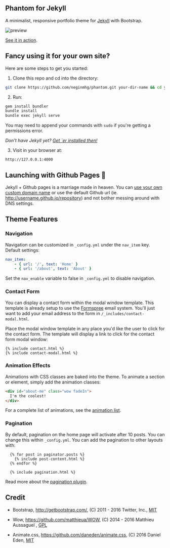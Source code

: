 ## Phantom for Jekyll

A minimalist, responsive portfolio theme for [Jekyll](http://jekyllrb.com/) with Bootstrap.

![preview](preview.jpg)

[See it in action](http://negin.github.io/).

## Fancy using it for your own site?

Here are some steps to get you started:

1. Clone this repo and cd into the directory:

  ```bash
  git clone https://github.com/neginmhg/phantom.git your-dir-name && cd your-dir-name
  ```

2. Run:

  ```bash
  gem install bundler
  bundle install
  bundle exec jekyll serve
  ```

  You may need to append your commands with `sudo` if you're getting a permissions error.

  _Don't have Jekyll yet? [Get `er installed then!](http://jekyllrb.com/docs/installation/)_

3. Visit in your browser at:

  `http://127.0.0.1:4000`

## Launching with Github Pages :rocket:

Jekyll + Github pages is a marriage made in heaven. You can [use your own custom domain name](https://help.github.com/articles/setting-up-a-custom-domain-with-github-pages/) or use the default Github url (ie. http://username.github.io/repository) and not bother messing around with DNS settings.

## Theme Features

### Navigation

Navigation can be customized in `_config.yml` under the `nav_item` key. Default settings:

```yaml
nav_item:
    - { url: '/', text: 'Home' }
    - { url: '/about', text: 'About' }
```

Set the `nav_enable` variable to false in `_config.yml` to disable navigation.

### Contact Form

You can display a contact form within the modal window template. This template is already setup to use the [Formspree](https://formspree.io) email system. You'll just want to add your email address to the form in `/_includes/contact-modal.html`.

Place the modal window template in any place you'd like the user to click for the contact form.
The template will display a link to click for the contact form modal window:

```liquid
{% include contact.html %}
{% include contact-modal.html %}
```

### Animation Effects

Animations with CSS classes are baked into the theme. To animate a section or element, simply add the animation classes:

```html
<div id="about-me" class="wow fadeIn">
  I'm the coolest!
</div>
```

For a complete list of animations, see the [animation list](http://daneden.github.io/animate.css/).

### Pagination

By default, pagination on the home page will activate after 10 posts. You can change this within `_config.yml`. You can add the pagination to other layouts with:

```liquid
  {% for post in paginator.posts %}
    {% include post-content.html %}
  {% endfor %}

  {% include pagination.html %}
```

Read more about the [pagination plugin](http://jekyllrb.com/docs/pagination/).

## Credit

* Bootstrap, http://getbootstrap.com/, (C) 2011 - 2016 Twitter, Inc., [MIT](https://github.com/twbs/bootstrap/blob/master/LICENSE)

* Wow, https://github.com/matthieua/WOW, (C) 2014 - 2016 Matthieu Aussaguel
, [GPL](https://github.com/matthieua/WOW#open-source-license)

* Animate.css, https://github.com/daneden/animate.css, (C) 2016 Daniel Eden, [MIT](https://github.com/daneden/animate.css/blob/master/LICENSE)
